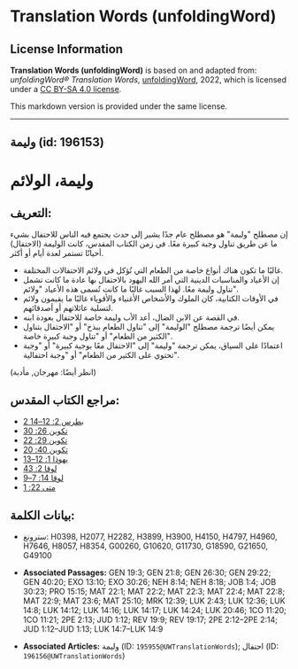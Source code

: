 # Translation Words (unfoldingWord)

## License Information

**Translation Words (unfoldingWord)** is based on and adapted from: _unfoldingWord® Translation Words_, [unfoldingWord](https://unfoldingword.org/utw), 2022, which is licensed under a [CC BY-SA 4.0 license](https://creativecommons.org/licenses/by-sa/4.0/legalcode.en).

This markdown version is provided under the same license.



--------------------------------

## وليمة (id: 196153)

وليمة، الولائم
==============

التعريف:
--------

إن مصطلح "وليمة" هو مصطلح عام جدًا يشير إلى حدث يجتمع فيه الناس للاحتفال بشيء ما عن طريق تناول وجبة كبيرة معًا. في زمن الكتاب المقدس، كانت الوليمة (الاحتفال) أحيانًا تستمر لعدة أيام أو أكثر.

* غالبًا ما تكون هناك أنواع خاصة من الطعام التي تُؤكل في ولائم الاحتفالات المختلفة.
* إن الأعياد والمناسبات الدينية التي أمر الله اليهود بالاحتفال بها عادة ما كانت تشمل تناول وليمة معًا. لهذا السبب غالبًا ما كانت تُسمى هذه الأعياد "ولائم".
* في الأوقات الكتابية، كان الملوك والأشخاص الأغنياء والأقوياء غالبًا ما يقيمون ولائم لتسلية عائلاتهم أو أصدقائهم.
* في القصة عن الابن الضال، أعد الأب وليمة خاصة للاحتفال بعودة ابنه.
* يمكن أيضًا ترجمة مصطلح "الوليمة" إلى "تناول الطعام ببذخ" أو "الاحتفال بتناول الكثير من الطعام" أو "تناول وجبة كبيرة خاصة".
* اعتمادًا على السياق، يمكن ترجمة "وليمة" إلى "الاحتفال معًا بوجبة كبيرة" أو "وجبة تحتوي على الكثير من الطعام" أو "وجبة احتفالية".

(انظر أيضًا: مهرجان, مأدبة)

مراجع الكتاب المقدس:
--------------------

* [2 بطرس 2: 12–14](https://ref.ly/2Pet2:12-2Pet2:14)
* [تكوين 26: 30](https://ref.ly/Gen26:30)
* [تكوين 29: 22](https://ref.ly/Gen29:22)
* [تكوين 40: 20](https://ref.ly/Gen40:20)
* [يهوذا 1: 12–13](https://ref.ly/Jude1:12-Jude1:13)
* [لوقا 2: 43](https://ref.ly/Luke2:43)
* [لوقا 14: 7–9](https://ref.ly/Luke14:7-Luke14:9)
* [متى 22: 1](https://ref.ly/Matt22:1)

بيانات الكلمة:
--------------

* سترونغ: H0398, H2077, H2282, H3899, H3900, H4150, H4797, H4960, H7646, H8057, H8354, G00260, G10620, G11730, G18590, G21650, G49100

* **Associated Passages:** GEN 19:3; GEN 21:8; GEN 26:30; GEN 29:22; GEN 40:20; EXO 13:10; EXO 30:26; NEH 8:14; NEH 8:18; JOB 1:4; JOB 30:23; PRO 15:15; MAT 22:1; MAT 22:2; MAT 22:3; MAT 22:4; MAT 22:8; MAT 22:9; MAT 23:6; MAT 25:10; MRK 12:39; LUK 2:43; LUK 12:36; LUK 14:8; LUK 14:12; LUK 14:16; LUK 14:17; LUK 14:24; LUK 20:46; 1CO 11:20; 1CO 11:21; 2PE 2:13; JUD 1:12; REV 19:9; REV 19:17; 2PE 2:12–2PE 2:14; JUD 1:12–JUD 1:13; LUK 14:7–LUK 14:9
* **Associated Articles:** وليمة (ID: `195955@UWTranslationWords`); احتفال (ID: `196156@UWTranslationWords`)

